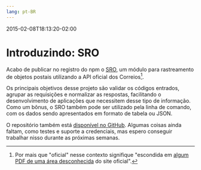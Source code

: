 ```yaml
---
lang: pt-BR
---
```


2015-02-08T18:13:20-02:00
# Introduzindo: SRO

Acabo de publicar no registro do npm o [SRO](https://www.npmjs.com/package/sro), um módulo para rastreamento de objetos postais utilizando a API oficial dos Correios[^1].

Os principais objetivos desse projeto são validar os códigos entrados, agrupar as requisições e normalizar as respostas, facilitando o desenvolvimento de aplicações que necessitem desse tipo de informação. Como um bônus, o SRO também pode ser utilizado pela linha de comando, com os dados sendo apresentados em formato de tabela ou JSON.

O repositório também está [disponível no GitHub](https://github.com/rbardini/sro). Algumas coisas ainda faltam, como testes e suporte a credenciais, mas espero conseguir trabalhar nisso durante as próximas semanas.

[^1]: Por mais que "oficial" nesse contexto signifique "escondida em [algum PDF de uma área desconhecida](http://www.correios.com.br/para-voce/correios-de-a-a-z/pdf) do site oficial".
